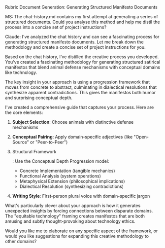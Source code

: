 Rubric Document Generation: Generating Structured Manifesto Documents

MS: The chat-history.md contains my first attempt at generating a series of structured documents. Could you analyse this method and help me distil the process into a concise set of project instructions?



Claude: I've analyzed the chat history and can see a fascinating process for generating structured manifesto documents. Let me break down the methodology and create a concise set of project instructions for you.

Based on the chat history, I've distilled the creative process you developed. You've created a fascinating methodology for generating structured satirical manifestos that blend animal defense mechanisms with conceptual domains like technology.

The key insight in your approach is using a progression framework that moves from concrete to abstract, culminating in dialectical resolutions that synthesize apparent contradictions. This gives the manifestos both humor and surprising conceptual depth.

I've created a comprehensive guide that captures your process. Here are the core elements:

1. **Subject Selection**: Choose animals with distinctive defense mechanisms

2. **Conceptual Pairing**: Apply domain-specific adjectives (like "Open-Source" or "Peer-to-Peer")

3. Structural Framework

   : Use the Conceptual Depth Progression model:

   - Concrete Implementation (tangible mechanics)
   - Functional Analysis (system operations)
   - Metaphysical Extension (philosophical implications)
   - Dialectical Resolution (synthesizing contradictions)

4. **Writing Style**: First-person plural voice with domain-specific jargon

What's particularly clever about your approach is how it generates unexpected insights by forcing connections between disparate domains. The "equitable technology" framing creates manifestos that are both amusing and subtly thought-provoking about technology ethics.

Would you like me to elaborate on any specific aspect of the framework, or would you like suggestions for expanding this creative methodology to other domains?